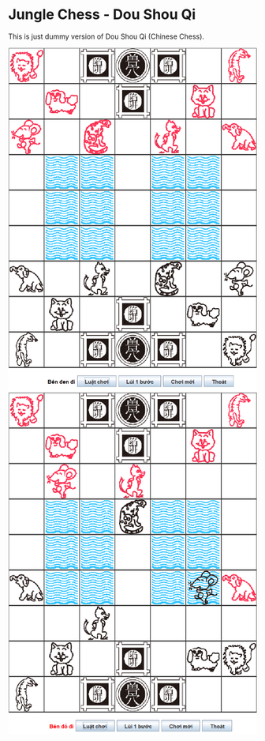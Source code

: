 # Jungle Chess - Dou Shou Qi

This is just dummy version of Dou Shou Qi (Chinese Chess).

![JungleChess-Board](markdown/board.png)
![JungleChess-Board](markdown/board-2.png)